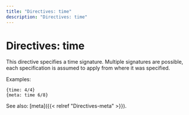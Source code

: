 ```yaml
---
title: "Directives: time"
description: "Directives: time"
---
```


# Directives: time

This directive specifies a time signature. Multiple signatures are possible, each specification is assumed to apply from where it was specified.

Examples:

    {time: 4/4}
    {meta: time 6/8}

See also: [meta]({{< relref "Directives-meta" >}}).
